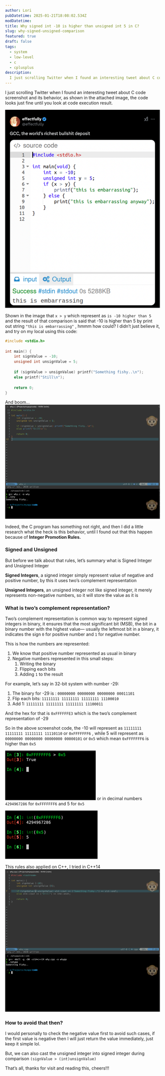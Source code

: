 ```yaml
---
author: Lori
pubDatetime: 2025-01-21T18:08:02.534Z
modDatetime:
title: Why signed int -10 is higher than unsigned int 5 in C?
slug: why-signed-unsigned-comparison
featured: true
draft: false
tags:
  - system
  - low-level
  - c
  - cplusplus
description:
  I just scrolling Twitter when I found an interesting tweet about C code screenshot and its behavior, as shown in the attached image, the code looks just fine until you look at code execution result.
---
```


I just scrolling Twitter when I found an interesting tweet about C code screenshot and its behavior, as shown in the attached image, the code looks just fine until you look at code execution result.

![Twitter](./image.png)

Shown in the image that `x > y` which represent as `is -10 higher than 5` and the result of that comparison is said that -10 is higher than 5 by print out string `"this is embarrassing"` , hmmm how could? I didn’t just believe it, and try on my local using this code:
```c
#include <stdio.h>

int main() {
    int signValue = -10;
    unsigned int unsignValue = 5;

    if (signValue > unsignValue) printf("Something fishy..\n");
    else printf("Still\n");

    return 0;
}
```
And boom…
![boom](./image1.png)

Indeed, the C program has something not right, and then I did a little research what the heck is this behavior, until I found out that this happen because of **Integer Promotion Rules.**

### Signed and Unsigned

But before we talk about that rules, let’s summary what is Signed Integer and Unsigned Integer

**Signed Integers**, a signed integer simply represent value of negative and positive number, by this it uses two’s complement representation

**Unsigned Integers**, an unsigned integer not like signed integer, it merely represents non-negative numbers, so it will store the value as it is

### What is **two’s complement representation**?

Two’s complement representation is common way to represent signed integers in binary, it ensures that the most significant bit (MSB), the bit in a binary number with the highest value— usually the leftmost bit in a binary, it indicates the sign `0` for positive number and `1` for negative number.

This is how the numbers are represented:

1. We know that positive number represented as usual in binary
2. Negative numbers represented in this small steps:
    1. Writing the binary
    2. Flipping each bits
    3. Adding `1` to the result

For example, let’s say in 32-bit system with number -29:

1. The binary for -29 is : `00000000 00000000 00000000 00011101`
2. Flip each bits: `11111111 11111111 11111111 11100010`
3. Add 1: `11111111 11111111 11111111 11100011`

And the hex for that is `0xFFFFFFE3` which is the two’s complement representation of -29

So in the above screenshot code, the -10 will represent as `11111111 11111111 11111111 11110110` or `0xFFFFFFF6` , while 5 will represent as `00000000 00000000 00000000 00000101` or `0x5` which mean `0xFFFFFFF6` is higher than `0x5`

![comparison](./image2.png)
or in decimal numbers `4294967286` for `0xFFFFFFF6` and 5 for `0x5`

![integer value](./image3.png)

This rules also applied on C++, I tried in C++14
![c++](./image4.png)

### How to avoid that then?

I would personally to check the negative value first to avoid such cases, if the first value is negative then I will just return the value immediately, just keep it simple lol.

But, we can also cast the unsigned integer into signed integer during comparison
`(signValue > (int)unsignValue)`

That’s all, thanks for visit and reading this, cheers!!!
